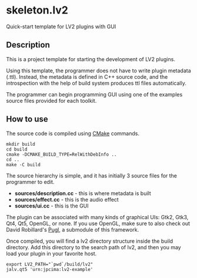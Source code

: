 # skeleton.lv2
Quick-start template for LV2 plugins with GUI

## Description

This is a project template for starting the development of LV2 plugins.

Using this template, the programmer does not have to write plugin metadata (.ttl).
Instead, the metadata is defined in C++ source code, and the introspection with the
help of build system produces ttl files automatically.

The programmer can begin programming GUI using one of the examples source files
provided for each toolkit.

## How to use

The source code is compiled using [CMake](https://cmake.org) commands.

    mkdir build
    cd build
    cmake -DCMAKE_BUILD_TYPE=RelWithDebInfo ..
    cd ..
    make -C build

The source hierarchy is simple, and it has initially 3 source files for the programmer to edit.

- **sources/description.cc** - this is where metadata is built
- **sources/effect.cc** - this is the audio effect
- **sources/ui.cc** - this is the GUI

The plugin can be associated with many kinds of graphical UIs: Gtk2, Gtk3, Qt4, Qt5, OpenGL, or none.
If you use OpenGL, make sure to also check out David Robillard's [Pugl](https://drobilla.net/software/pugl), a submodule of this framework.

Once compiled, you will find a lv2 directory structure inside the build directory.
Add this directory to the search path of lv2, and then you may load your plugin in your favorite host.

    export LV2_PATH="`pwd`/build/lv2"
    jalv.qt5 'urn:jpcima:lv2-example'
